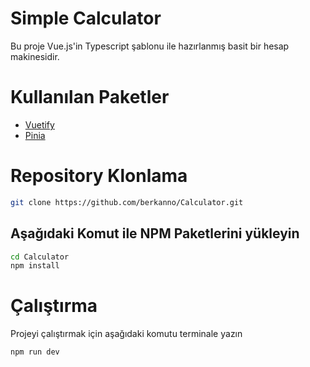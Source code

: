 # Simple Calculator

Bu proje Vue.js'in Typescript şablonu ile hazırlanmış basit bir hesap makinesidir.

# Kullanılan Paketler

- [Vuetify](https://vuetifyjs.com/en/)
- [Pinia](https://pinia.vuejs.org/)

# Repository Klonlama

```bash
git clone https://github.com/berkanno/Calculator.git
```

## Aşağıdaki Komut ile NPM Paketlerini yükleyin

```bash
cd Calculator
npm install
```

# Çalıştırma

Projeyi çalıştırmak için aşağıdaki komutu terminale yazın

```bash
npm run dev
```

